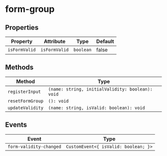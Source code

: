 # form-group

## Properties

| Property      | Attribute     | Type      | Default |
|---------------|---------------|-----------|---------|
| `isFormValid` | `isFormValid` | `boolean` | false   |

## Methods

| Method           | Type                                             |
|------------------|--------------------------------------------------|
| `registerInput`  | `(name: string, initialValidity: boolean): void` |
| `resetFormGroup` | `(): void`                                       |
| `updateValidity` | `(name: string, isValid: boolean): void`         |

## Events

| Event                   | Type                                 |
|-------------------------|--------------------------------------|
| `form-validity-changed` | `CustomEvent<{ isValid: boolean; }>` |
